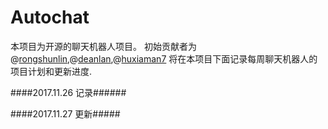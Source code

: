 # Autochat
本项目为开源的聊天机器人项目。
初始贡献者为@[rongshunlin](https://github.com/rongshunlin),@[deanlan](https://github.com/deanlan),@[huxiaman7](https://github.com/huxiaoman7)
将在本项目下面记录每周聊天机器人的项目计划和更新进度.

####2017.11.26 记录######

####2017.11.27 更新#####
